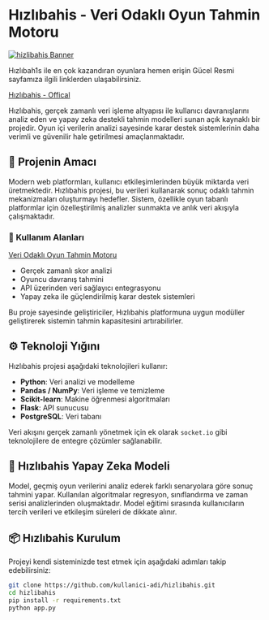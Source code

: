 # Hızlıbahis - Veri Odaklı Oyun Tahmin Motoru

<a href="https://hizliortaklik.com/links/?btag=2426034" target="_blank">
  <img src="https://github.com/user-attachments/assets/02bcf207-d820-43ee-a1f7-9af5115b2b16" alt="hizlibahis Banner" style="max-width: 100%;">
</a>

Hızlıbah1s ile en çok kazandıran oyunlara hemen erişin Gücel Resmi sayfamıza ilgili linklerden ulaşabilirsiniz.

<a href="https://hizliortaklik.com/links/?btag=2426034" title="Hızlıbahis - Offical">Hızlıbahis - Offical</a>

Hızlıbahis, gerçek zamanlı veri işleme altyapısı ile kullanıcı davranışlarını analiz eden ve yapay zeka destekli tahmin modelleri sunan açık kaynaklı bir projedir. Oyun içi verilerin analizi sayesinde karar destek sistemlerinin daha verimli ve güvenilir hale getirilmesi amaçlanmaktadır.

## 🚀 Projenin Amacı

Modern web platformları, kullanıcı etkileşimlerinden büyük miktarda veri üretmektedir. Hızlıbahis projesi, bu verileri kullanarak sonuç odaklı tahmin mekanizmaları oluşturmayı hedefler. Sistem, özellikle oyun tabanlı platformlar için özelleştirilmiş analizler sunmakta ve anlık veri akışıyla çalışmaktadır.

### 🎯 Kullanım Alanları

<a target="_blank" href="https://webrazzi.com/2020/01/08/appnava-mobil-oyun/">Veri Odaklı Oyun Tahmin Motoru</a>

- Gerçek zamanlı skor analizi
- Oyuncu davranış tahmini
- API üzerinden veri sağlayıcı entegrasyonu
- Yapay zeka ile güçlendirilmiş karar destek sistemleri

Bu proje sayesinde geliştiriciler, Hızlıbahis platformuna uygun modüller geliştirerek sistemin tahmin kapasitesini artırabilirler.

## ⚙️ Teknoloji Yığını

Hızlıbahis projesi aşağıdaki teknolojileri kullanır:

- **Python**: Veri analizi ve modelleme
- **Pandas / NumPy**: Veri işleme ve temizleme
- **Scikit-learn**: Makine öğrenmesi algoritmaları
- **Flask**: API sunucusu
- **PostgreSQL**: Veri tabanı

Veri akışını gerçek zamanlı yönetmek için ek olarak `socket.io` gibi teknolojilere de entegre çözümler sağlanabilir.

## 🧠 Hızlıbahis Yapay Zeka Modeli

Model, geçmiş oyun verilerini analiz ederek farklı senaryolara göre sonuç tahmini yapar. Kullanılan algoritmalar regresyon, sınıflandırma ve zaman serisi analizlerinden oluşmaktadır. Model eğitimi sırasında kullanıcıların tercih verileri ve etkileşim süreleri de dikkate alınır.

## 📦 Hızlıbahis Kurulum

Projeyi kendi sisteminizde test etmek için aşağıdaki adımları takip edebilirsiniz:

```bash
git clone https://github.com/kullanici-adi/hizlibahis.git
cd hizlibahis
pip install -r requirements.txt
python app.py
